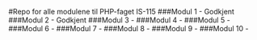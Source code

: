 #Repo for alle modulene til PHP-faget IS-115
###Modul 1 - Godkjent
###Modul 2 - Godkjent
###Modul 3 - 
###Modul 4 -
###Modul 5 -
###Modul 6 -
###Modul 7 -
###Modul 8 -
###Modul 9 -
###Modul 10 -